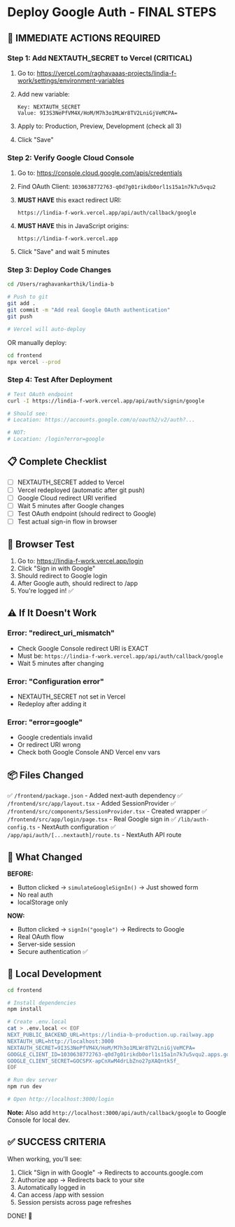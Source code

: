 # Deploy Google Auth - FINAL STEPS

## 🚀 IMMEDIATE ACTIONS REQUIRED

### Step 1: Add NEXTAUTH_SECRET to Vercel (CRITICAL)

1. Go to: https://vercel.com/raghavaaas-projects/lindia-f-work/settings/environment-variables

2. Add new variable:
   ```
   Key: NEXTAUTH_SECRET
   Value: 9I3S3NePfVM4X/HoM/M7h3o1MLWr8TV2LniGjVeMCPA=
   ```

3. Apply to: Production, Preview, Development (check all 3)

4. Click "Save"

### Step 2: Verify Google Cloud Console

1. Go to: https://console.cloud.google.com/apis/credentials

2. Find OAuth Client: `1030638772763-q0d7g01rikdb0orl1s15a1n7k7u5vqu2`

3. **MUST HAVE** this exact redirect URI:
   ```
   https://lindia-f-work.vercel.app/api/auth/callback/google
   ```

4. **MUST HAVE** this in JavaScript origins:
   ```
   https://lindia-f-work.vercel.app
   ```

5. Click "Save" and wait 5 minutes

### Step 3: Deploy Code Changes

```bash
cd /Users/raghavankarthik/lindia-b

# Push to git
git add .
git commit -m "Add real Google OAuth authentication"
git push

# Vercel will auto-deploy
```

OR manually deploy:
```bash
cd frontend
npx vercel --prod
```

### Step 4: Test After Deployment

```bash
# Test OAuth endpoint
curl -I https://lindia-f-work.vercel.app/api/auth/signin/google

# Should see:
# Location: https://accounts.google.com/o/oauth2/v2/auth?...

# NOT:
# Location: /login?error=google
```

## 📋 Complete Checklist

- [ ] NEXTAUTH_SECRET added to Vercel
- [ ] Vercel redeployed (automatic after git push)
- [ ] Google Cloud redirect URI verified
- [ ] Wait 5 minutes after Google changes
- [ ] Test OAuth endpoint (should redirect to Google)
- [ ] Test actual sign-in flow in browser

## 🧪 Browser Test

1. Go to: https://lindia-f-work.vercel.app/login
2. Click "Sign in with Google"
3. Should redirect to Google login
4. After Google auth, should redirect to /app
5. You're logged in! ✅

## ⚠️ If It Doesn't Work

### Error: "redirect_uri_mismatch"
- Check Google Console redirect URI is EXACT
- Must be: `https://lindia-f-work.vercel.app/api/auth/callback/google`
- Wait 5 minutes after changing

### Error: "Configuration error"
- NEXTAUTH_SECRET not set in Vercel
- Redeploy after adding it

### Error: "error=google"
- Google credentials invalid
- Or redirect URI wrong
- Check both Google Console AND Vercel env vars

## 📦 Files Changed

✅ `/frontend/package.json` - Added next-auth dependency
✅ `/frontend/src/app/layout.tsx` - Added SessionProvider
✅ `/frontend/src/components/SessionProvider.tsx` - Created wrapper
✅ `/frontend/src/app/login/page.tsx` - Real Google sign in
✅ `/lib/auth-config.ts` - NextAuth configuration
✅ `/app/api/auth/[...nextauth]/route.ts` - NextAuth API route

## 🎯 What Changed

**BEFORE:**
- Button clicked → `simulateGoogleSignIn()` → Just showed form
- No real auth
- localStorage only

**NOW:**
- Button clicked → `signIn("google")` → Redirects to Google
- Real OAuth flow
- Server-side session
- Secure authentication ✅

## 🔧 Local Development

```bash
cd frontend

# Install dependencies
npm install

# Create .env.local
cat > .env.local << EOF
NEXT_PUBLIC_BACKEND_URL=https://lindia-b-production.up.railway.app
NEXTAUTH_URL=http://localhost:3000
NEXTAUTH_SECRET=9I3S3NePfVM4X/HoM/M7h3o1MLWr8TV2LniGjVeMCPA=
GOOGLE_CLIENT_ID=1030638772763-q0d7g01rikdb0orl1s15a1n7k7u5vqu2.apps.googleusercontent.com
GOOGLE_CLIENT_SECRET=GOCSPX-apCnXwM4drLbZno27pXAQntkSf_
EOF

# Run dev server
npm run dev

# Open http://localhost:3000/login
```

**Note:** Also add `http://localhost:3000/api/auth/callback/google` to Google Console for local dev.

## ✅ SUCCESS CRITERIA

When working, you'll see:

1. Click "Sign in with Google" → Redirects to accounts.google.com
2. Authorize app → Redirects back to your site
3. Automatically logged in
4. Can access /app with session
5. Session persists across page refreshes

DONE! 🎉


